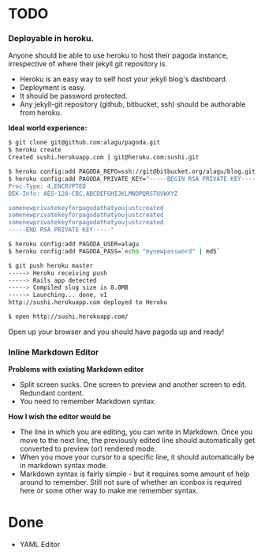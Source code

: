 # TODO

### Deployable in heroku.

Anyone should be able to use heroku to host their pagoda instance, irrespective of where their jekyll git repository is.

-  Heroku is an easy way to self host your jekyll blog's dashboard.
-  Deployment is easy.
-  It should be password protected.
-  Any jekyll-git repository (github, bitbucket, ssh) should be authorable from heroku.

**Ideal world experience:**

```bash
$ git clone git@github.com:alagu/pagoda.git
$ heroku create
Created sushi.herokuapp.com | git@heroku.com:sushi.git

$ heroku config:add PAGODA_REPO=ssh://git@bitbucket.org/alagu/blog.git
$ heroku config:add PAGODA_PRIVATE_KEY="-----BEGIN RSA PRIVATE KEY-----
Proc-Type: 4,ENCRYPTED
DEK-Info: AES-128-CBC,ABCDEFGHIJKLMNOPQRSTUVWXYZ

somenewprivatekeyforpagodathatyoujustcreated
somenewprivatekeyforpagodathatyoujustcreated
somenewprivatekeyforpagodathatyoujustcreated
-----END RSA PRIVATE KEY-----"

$ heroku config:add PAGODA_USER=alagu
$ heroku config:add PAGODA_PASS=`echo "mynewpassword" | md5`

$ git push heroku master
-----> Heroku receiving push
-----> Rails app detected
-----> Compiled slug size is 8.0MB
-----> Launching... done, v1
http://sushi.herokuapp.com deployed to Heroku 

$ open http://sushi.herokuapp.com/
```

Open up your browser and you should have pagoda up and ready!



### Inline Markdown Editor

**Problems with existing Markdown editor**
- Split screen sucks. One screen to preview and another screen to edit. Redundant content.
- You need to remember Markdown syntax.

**How I wish the editor would be**
- The line in which you are editing, you can write in Markdown. Once you move to the next line, the previously edited line should automatically get converted to preview (or) rendered mode.
- When you move your cursor to a specific line, it should automatically be in markdown syntax mode.
- Markdown syntax is fairly simple - but it requires some amount of help around to remember. Still not sure of whether an iconbox is required here or some other way to make me remember syntax.


# Done
- YAML Editor
